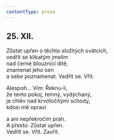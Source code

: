 ```yaml
---
contentType: prose
---
```


## 25\. XII.

Zůstat upřen o těchto složitých svátcích,  
vedřít se klikatým jmelím  
nad černé blouznící dítě,  
znamenat jeho sen  
a sebe poznamenat. Vedřít se. Vřít.

Alespoň… Vím: Řeknu-li,  
že tento pokoj, temný, vydýchaný,  
je chlév nad krvotočitými schody,  
kdosi mě opraví

a ani nepřekročím práh.  
A přesto: Zůstat upřen.  
Vedřít se. Vřít. Zavřít.
